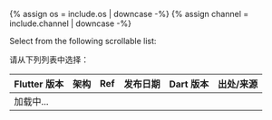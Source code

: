 {% assign os = include.os | downcase -%}
{% assign channel = include.channel | downcase -%}

Select from the following scrollable list:

请从下列列表中选择：

<div class="scrollable-table">
  <table id="downloads-{{os}}-{{channel}}" class="table table-striped">
  <thead><tr><th>Flutter 版本</th><th>架构</th><th>Ref</th><th class="date">发布日期</th><th>Dart 版本</th><th>出处/来源</th></tr></thead>
  <tbody><tr class="loading"><td colspan="6">加载中...</td></tr></tbody>
  </table>
</div>

